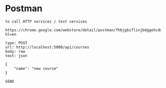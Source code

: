 # Postman

    to call HTTP services / test services

    https://chrome.google.com/webstore/detail/postman/fhbjgbiflinjbdggehcddcbncdddomop?hl=en

    type: POST
    url: http://localhost:5000/api/courses
    body: raw
    text: json

    {
        "name": "new course"
    }

    SEND
